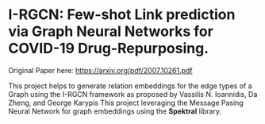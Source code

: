 # I-RGCN: Few-shot Link prediction via Graph Neural Networks for COVID-19 Drug-Repurposing.

Original Paper here: https://arxiv.org/pdf/2007.10261.pdf

This project helps to generate relation embeddings for the edge types of a Graph using the I-RGCN framework as proposed by Vassilis N. Ioannidis, Da Zheng, and George Karypis
This project leveraging the Message Pasing Neural Network for graph embeddings using the **Spektral** library.

